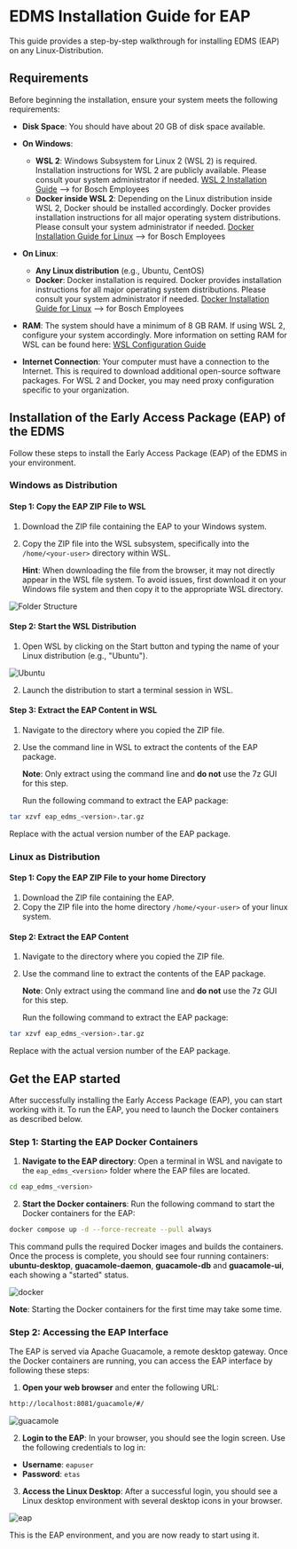 # EDMS Installation Guide for EAP

This guide provides a step-by-step walkthrough for installing EDMS (EAP) on any Linux-Distribution.

## Requirements

Before beginning the installation, ensure your system meets the following requirements:

- **Disk Space**: You should have about 20 GB of disk space available.
  
- **On Windows**:
  - **WSL 2**: Windows Subsystem for Linux 2 (WSL 2) is required. Installation instructions for WSL 2 are publicly available. Please consult your system administrator if needed. [WSL 2 Installation Guide](https://docs.microsoft.com/en-us/windows/wsl/install) --> for Bosch Employees
  - **Docker inside WSL 2**: Depending on the Linux distribution inside WSL 2, Docker should be installed accordingly. Docker provides installation instructions for all major operating system distributions. Please consult your system administrator if needed. [Docker Installation Guide for Linux](https://docs.docker.com/engine/install/) --> for Bosch Employees

- **On Linux**:
  - **Any Linux distribution** (e.g., Ubuntu, CentOS)
  - **Docker**: Docker installation is required. Docker provides installation instructions for all major operating system distributions. Please consult your system administrator if needed. [Docker Installation Guide for Linux](https://docs.docker.com/engine/install/) --> for Bosch Employees

- **RAM**: The system should have a minimum of 8 GB RAM. If using WSL 2, configure your system accordingly. More information on setting RAM for WSL can be found here: [WSL Configuration Guide](https://learn.microsoft.com/en-us/windows/wsl/wsl-config#wslconfig)

- **Internet Connection**: Your computer must have a connection to the Internet. This is required to download additional open-source software packages. For WSL 2 and Docker, you may need proxy configuration specific to your organization.

## Installation of the Early Access Package (EAP) of the EDMS

Follow these steps to install the Early Access Package (EAP) of the EDMS in your environment.

### Windows as Distribution

#### Step 1: Copy the EAP ZIP File to WSL

1. Download the ZIP file containing the EAP to your Windows system.
2. Copy the ZIP file into the WSL subsystem, specifically into the `/home/<your-user>` directory within WSL.

   **Hint**: When downloading the file from the browser, it may not directly appear in the WSL file system. To avoid issues, first download it on your Windows file system and then copy it to the appropriate WSL directory.

![Folder Structure](images/folder.png)

#### Step 2: Start the WSL Distribution

1. Open WSL by clicking on the Start button and typing the name of your Linux distribution (e.g., "Ubuntu").

![Ubuntu](images/ubuntu.png)

2. Launch the distribution to start a terminal session in WSL.

#### Step 3: Extract the EAP Content in WSL

1. Navigate to the directory where you copied the ZIP file.
2. Use the command line in WSL to extract the contents of the EAP package.

   **Note**: Only extract using the command line and **do not** use the 7z GUI for this step.

   Run the following command to extract the EAP package:

```bash
tar xzvf eap_edms_<version>.tar.gz
```

Replace <version> with the actual version number of the EAP package.

### Linux as Distribution

#### Step 1: Copy the EAP ZIP File to your home Directory

1. Download the ZIP file containing the EAP.
2. Copy the ZIP file into the home directory `/home/<your-user>` of your linux system.

#### Step 2: Extract the EAP Content

1. Navigate to the directory where you copied the ZIP file.
2. Use the command line to extract the contents of the EAP package.

   **Note**: Only extract using the command line and **do not** use the 7z GUI for this step.

   Run the following command to extract the EAP package:

```bash
tar xzvf eap_edms_<version>.tar.gz
```

Replace <version> with the actual version number of the EAP package.

## Get the EAP started

After successfully installing the Early Access Package (EAP), you can start working with it. To run the EAP, you need to launch the Docker containers as described below.

### Step 1: Starting the EAP Docker Containers

1. **Navigate to the EAP directory**: Open a terminal in WSL and navigate to the `eap_edms_<version>` folder where the EAP files are located.

```bash
cd eap_edms_<version>
```

2. **Start the Docker containers**: Run the following command to start the Docker containers for the EAP:

```bash
docker compose up -d --force-recreate --pull always
```

This command pulls the required Docker images and builds the containers. Once the process is complete, you should see four running containers: **ubuntu-desktop**, **guacamole-daemon**, **guacamole-db** and **guacamole-ui**, each showing a "started" status.

![docker](images/docker.png)

**Note**: Starting the Docker containers for the first time may take some time.

### Step 2: Accessing the EAP Interface

The EAP is served via Apache Guacamole, a remote desktop gateway. Once the Docker containers are running, you can access the EAP interface by following these steps:

1. **Open your web browser** and enter the following URL:

```bash
http://localhost:8081/guacamole/#/
```

![guacamole](images/guacamole.png)

2. **Login to the EAP**: In your browser, you should see the login screen. Use the following credentials to log in:

- **Username**: `eapuser`
- **Password**: `etas`

3. **Access the Linux Desktop**: After a successful login, you should see a Linux desktop environment with several desktop icons in your browser.

![eap](images/eap.png)

This is the EAP environment, and you are now ready to start using it.
